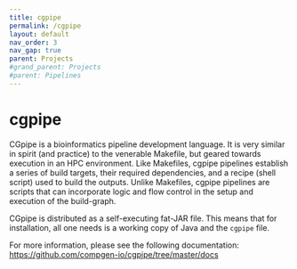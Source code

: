 ```yaml
---
title: cgpipe
permalink: /cgpipe
layout: default
nav_order: 3
nav_gap: true
parent: Projects
#grand_parent: Projects
#parent: Pipelines
---
```


# cgpipe

CGpipe is a bioinformatics pipeline development language. It is very similar in spirit (and practice) to
the venerable Makefile, but geared towards execution in an HPC environment. Like Makefiles, cgpipe
pipelines establish a series of build targets, their required dependencies, and a recipe (shell script)
used to build the outputs. Unlike Makefiles, cgpipe pipelines are scripts that can incorporate logic 
and flow control in the setup and execution of the build-graph.

CGpipe is distributed as a self-executing fat-JAR file. This means that for installation, all one needs is
a working copy of Java and the `cgpipe` file.

For more information, please see the following documentation: https://github.com/compgen-io/cgpipe/tree/master/docs

